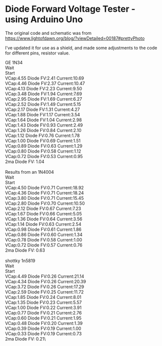 # Diode Forward Voltage Tester - using Arduino Uno
The original code and schematic was from 
https://www.lightofdawn.org/blog/?viewDetailed=00187#prettyPhoto

I've updated it for use as a shield, and made some adjustments to the code for different pins, resistor value.


GE 1N34\
Wait\
Start\
VCap:4.55 Diode FV:2.41 Current:10.69\
VCap:4.46 Diode FV:2.37 Current:10.47\
VCap:4.13 Diode FV:2.23 Current:9.50\
VCap:3.48 Diode FV:1.94 Current:7.69\
VCap:2.95 Diode FV:1.69 Current:6.27\
VCap:2.52 Diode FV:1.49 Current:5.15\
VCap:2.17 Diode FV:1.31 Current:4.27\
VCap:1.88 Diode FV:1.17 Current:3.54\
VCap:1.64 Diode FV:1.04 Current:2.98\
VCap:1.43 Diode FV:0.93 Current:2.49\
VCap:1.26 Diode FV:0.84 Current:2.10\
VCap:1.12 Diode FV:0.76 Current:1.78\
VCap:1.00 Diode FV:0.69 Current:1.51\
VCap:0.89 Diode FV:0.63 Current:1.29\
VCap:0.80 Diode FV:0.58 Current:1.12\
VCap:0.72 Diode FV:0.53 Current:0.95\
2ma Diode FV: 1.04\
\
Results from an 1N4004\
Wait\
Start\
VCap:4.50 Diode FV:0.71 Current:18.92\
VCap:4.36 Diode FV:0.71 Current:18.24\
VCap:3.80 Diode FV:0.71 Current:15.45\
VCap:2.80 Diode FV:0.70 Current:10.50\
VCap:2.12 Diode FV:0.67 Current:7.23\
VCap:1.67 Diode FV:0.66 Current:5.05\
VCap:1.36 Diode FV:0.64 Current:3.56\
VCap:1.14 Diode FV:0.63 Current:2.54\
VCap:0.98 Diode FV:0.61 Current:1.86\
VCap:0.86 Diode FV:0.60 Current:1.34\
VCap:0.78 Diode FV:0.58 Current:1.00\
VCap:0.72 Diode FV:0.57 Current:0.76\
2ma Diode FV: 0.63\
\
shottky 1n5819\
Wait\
Start\
VCap:4.49 Diode FV:0.26 Current:21.14\
VCap:4.34 Diode FV:0.26 Current:20.39\
VCap:3.72 Diode FV:0.26 Current:17.29\
VCap:2.59 Diode FV:0.25 Current:11.72\
VCap:1.85 Diode FV:0.24 Current:8.01\
VCap:1.35 Diode FV:0.23 Current:5.57\
VCap:1.00 Diode FV:0.22 Current:3.91\
VCap:0.77 Diode FV:0.21 Current:2.76\
VCap:0.60 Diode FV:0.21 Current:1.95\
VCap:0.48 Diode FV:0.20 Current:1.39\
VCap:0.39 Diode FV:0.19 Current:1.00\
VCap:0.33 Diode FV:0.19 Current:0.73\
2ma Diode FV: 0.21\

